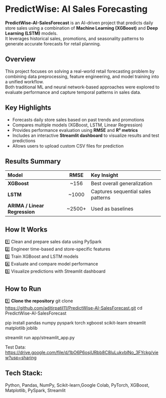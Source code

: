 #  PredictWise: AI Sales Forecasting

**PredictWise-AI-SalesForecast** is an AI-driven project that predicts daily store sales using a combination of **Machine Learning (XGBoost)** and **Deep Learning (LSTM)** models.  
It leverages historical sales, promotions, and seasonality patterns to generate accurate forecasts for retail planning.



## Overview

This project focuses on solving a real-world retail forecasting problem by combining data preprocessing, feature engineering, and model training into a unified workflow.  
Both traditional ML and neural network-based approaches were explored to evaluate performance and capture temporal patterns in sales data.



## Key Highlights
- Forecasts daily store sales based on past trends and promotions  
- Compares multiple models (XGBoost, LSTM, Linear Regression)  
- Provides performance evaluation using **RMSE** and **R² metrics**  
- Includes an interactive **Streamlit dashboard** to visualize results and test predictions  
- Allows users to upload custom CSV files for prediction  



## Results Summary

| Model | RMSE | Key Insight |
|:------|:----:|:-------------|
| **XGBoost** | ~156 | Best overall generalization |
| **LSTM** | ~1000 | Captures sequential sales patterns |
| **ARIMA / Linear Regression** | ~2500+ | Used as baselines |



## How It Works
1️⃣ Clean and prepare sales data using PySpark  
2️⃣ Engineer time-based and store-specific features  
3️⃣ Train XGBoost and LSTM models  
4️⃣ Evaluate and compare model performance  
5️⃣ Visualize predictions with Streamlit dashboard  

## How to Run

1️⃣ **Clone the repository**
git clone https://github.com/aditirpatil11/PredictWise-AI-SalesForecast.git
cd PredictWise-AI-SalesForecast

pip install pandas numpy pyspark torch xgboost scikit-learn streamlit matplotlib joblib

streamlit run app/streamlit_app.py

Test Data: https://drive.google.com/file/d/1bO6P6osjURbb8C8IuLukvbINo_3FYckg/view?usp=sharing

## Tech Stack: 
Python, Pandas, NumPy, Scikit-learn,Google Colab, PyTorch, XGBoost, Matplotlib, PySpark, Streamlit 
